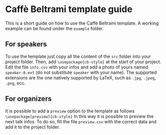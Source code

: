 # Caffè Beltrami template guide

This is a short guide on how to use the Caffè Beltrami template. A working example can be found under the `example` folder.

## For speakers

To use the template just copy all the content of the `src` folder into your project folder. Then, add `\usepackage{cb-style}` at the start of your project. Edit the file `info.csv` with your infos and add a photo of yours named `speaker-0.ext` (do not substitute `speaker` with your name). The supported extensions are the one natively supported by LaTeX, such as `.jpg`, `.jpeg`, `.png`, ecc.

## For organizers

It is possible to add a `preview` option to the template as follows
``` \usepackage[preview]{cb-style}```
In this way it is possible to preview the next talk infos. To do so, fill the file `preview.csv` with the correct data and add it to the project folder.
